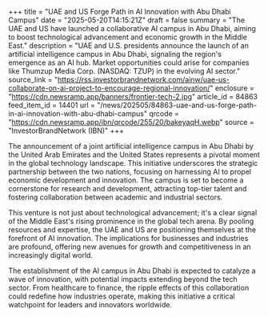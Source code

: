 +++
title = "UAE and US Forge Path in AI Innovation with Abu Dhabi Campus"
date = "2025-05-20T14:15:21Z"
draft = false
summary = "The UAE and US have launched a collaborative AI campus in Abu Dhabi, aiming to boost technological advancement and economic growth in the Middle East."
description = "UAE and U.S. presidents announce the launch of an artificial intelligence campus in Abu Dhabi, signaling the region's emergence as an AI hub. Market opportunities could arise for companies like Thumzup Media Corp. (NASDAQ: TZUP) in the evolving AI sector."
source_link = "https://rss.investorbrandnetwork.com/ainw/uae-us-collaborate-on-ai-project-to-encourage-regional-innovation/"
enclosure = "https://cdn.newsramp.app/banners/frontier-tech-2.jpg"
article_id = 84863
feed_item_id = 14401
url = "/news/202505/84863-uae-and-us-forge-path-in-ai-innovation-with-abu-dhabi-campus"
qrcode = "https://cdn.newsramp.app/ibn/qrcode/255/20/bakeyaqH.webp"
source = "InvestorBrandNetwork (IBN)"
+++

<p>The announcement of a joint artificial intelligence campus in Abu Dhabi by the United Arab Emirates and the United States represents a pivotal moment in the global technology landscape. This initiative underscores the strategic partnership between the two nations, focusing on harnessing AI to propel economic development and innovation. The campus is set to become a cornerstone for research and development, attracting top-tier talent and fostering collaboration between academic and industrial sectors.</p><p>This venture is not just about technological advancement; it's a clear signal of the Middle East's rising prominence in the global tech arena. By pooling resources and expertise, the UAE and US are positioning themselves at the forefront of AI innovation. The implications for businesses and industries are profound, offering new avenues for growth and competitiveness in an increasingly digital world.</p><p>The establishment of the AI campus in Abu Dhabi is expected to catalyze a wave of innovation, with potential impacts extending beyond the tech sector. From healthcare to finance, the ripple effects of this collaboration could redefine how industries operate, making this initiative a critical watchpoint for leaders and innovators worldwide.</p>